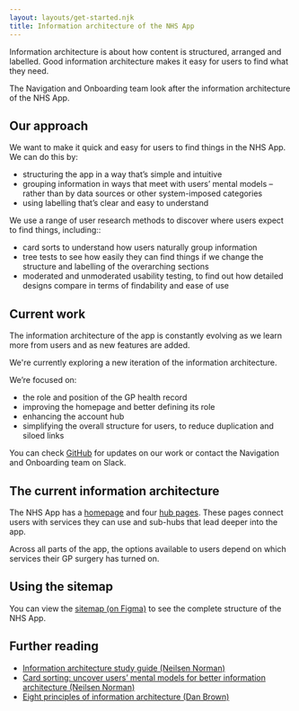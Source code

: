 ```yaml
---
layout: layouts/get-started.njk
title: Information architecture of the NHS App
---
```


Information architecture is about how content is structured, arranged and labelled. Good information architecture makes it easy for users to find what they need.

The Navigation and Onboarding team look after the information architecture of the NHS App.

## Our approach

We want to make it quick and easy for users to find things in the NHS App. We can do this by:

- structuring the app in a way that’s simple and intuitive
- grouping information in ways that meet with users’ mental models – rather than by data sources or other system-imposed categories
- using labelling that’s clear and easy to understand

We use a range of user research methods to discover where users expect to find things, including::

- card sorts to understand how users naturally group information
- tree tests to see how easily they can find things if we change the structure and labelling of the overarching sections
- moderated and unmoderated usability testing, to find out how detailed designs compare in terms of findability and ease of use

## Current work

The information architecture of the app is constantly evolving as we learn more from users and as new features are added.

We're currently exploring a new iteration of the information architecture.

We’re focused on:

- the role and position of the GP health record
- improving the homepage and better defining its role
- enhancing the account hub
- simplifying the overall structure for users, to reduce duplication and siloed links

You can check [GitHub](https://github.com/nhsuk/nhsapp-frontend/issues/59#issue-2266026196) for updates on our work or contact the Navigation and Onboarding team on Slack.

## The current information architecture

The NHS App has a [homepage](/patterns/homepage/) and four [hub pages](/patterns/hub-page/). These pages connect users with services they can use and sub-hubs that lead deeper into the app.

Across all parts of the app, the options available to users depend on which services their GP surgery has turned on.

## Using the sitemap

You can view the [sitemap (on Figma)](https://www.figma.com/file/KFydJohITA4qMVpEqCghCo/%E2%9C%8F%EF%B8%8F-Frontier--%3E-NHS-App-Navigation-%26-IA?type=design&node-id=3%3A597&mode=design&t=9n9RqjUFYJ2LBbEP-1) to see the complete structure of the NHS App.

## Further reading

- [Information architecture study guide (Neilsen Norman)](https://www.nngroup.com/articles/ia-study-guide/)
- [Card sorting: uncover users’ mental models for better information architecture (Neilsen Norman)](https://www.nngroup.com/articles/card-sorting-definition/)
- [Eight principles of information architecture (Dan Brown)](https://asistdl.onlinelibrary.wiley.com/doi/pdf/10.1002/bult.2010.1720360609)
